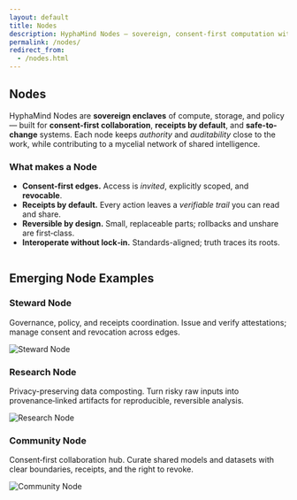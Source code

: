 ```yaml
---
layout: default
title: Nodes
description: HyphaMind Nodes — sovereign, consent-first computation with receipts by default.
permalink: /nodes/
redirect_from:
  - /nodes.html
---
```


<section class="container">
  <h2 class="mt-0">Nodes</h2>
  <p class="mt-1">HyphaMind Nodes are <strong>sovereign enclaves</strong> of compute, storage, and policy—
    built for <strong>consent-first collaboration</strong>, <strong>receipts by default</strong>, and <strong>safe-to-change</strong> systems.
    Each node keeps <em>authority</em> and <em>auditability</em> close to the work, while contributing to a mycelial network of shared intelligence.</p>

  <h3 class="mt-2 subhead-sm">What makes a Node</h3>
  <ul>
    <li><strong>Consent-first edges.</strong> Access is <em>invited</em>, explicitly scoped, and <strong>revocable</strong>.</li>
    <li><strong>Receipts by default.</strong> Every action leaves a <em>verifiable trail</em> you can read and share.</li>
    <li><strong>Reversible by design.</strong> Small, replaceable parts; rollbacks and unshare are first‑class.</li>
    <li><strong>Interoperate without lock‑in.</strong> Standards-aligned; truth traces its roots.</li>
  </ul>
</section>

<div class="section-break"><img src="{{ '/assets/icons/linehexageom.svg' | relative_url }}" alt="" aria-hidden="true" /></div>

<section class="container">
  <h2 class="mt-0">Emerging Node Examples</h2>
  <div class="what-grid mt-2">
    <div class="what-item" data-accent="teal">
      <div class="text">
        <h3 class="mt-0">Steward Node</h3>
        <p>Governance, policy, and receipts coordination. Issue and verify attestations; manage consent and revocation across edges.</p>
      </div>
      <div class="media">
        <img src="{{ '/assets/icons/beehivebicolor.svg' | relative_url }}" alt="Steward Node" />
      </div>
    </div>
    <div class="what-item reverse" data-accent="gold">
      <div class="text">
        <h3 class="mt-0">Research Node</h3>
        <p>Privacy-preserving data composting. Turn risky raw inputs into provenance‑linked artifacts for reproducible, reversible analysis.</p>
      </div>
      <div class="media">
        <img src="{{ '/assets/icons/triangleteal.svg' | relative_url }}" alt="Research Node" />
      </div>
    </div>
    <div class="what-item" data-accent="teal">
      <div class="text">
        <h3 class="mt-0">Community Node</h3>
        <p>Consent‑first collaboration hub. Curate shared models and datasets with clear boundaries, receipts, and the right to revoke.</p>
      </div>
      <div class="media">
        <img src="{{ '/assets/icons/threehexagons.svg' | relative_url }}" alt="Community Node" />
      </div>
    </div>
  </div>
</section>
